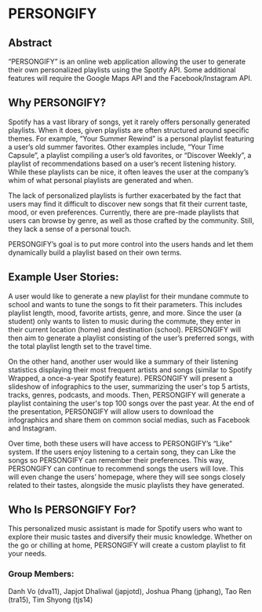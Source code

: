 # PERSONGIFY

## Abstract

“PERSONGIFY” is an online web application allowing the user to generate their own personalized playlists using the Spotify API. Some additional features will require the Google Maps API and the Facebook/Instagram API.

## Why PERSONGIFY?

Spotify has a vast library of songs, yet it rarely offers personally generated playlists. When it does, given playlists are often structured around specific themes. For example, “Your Summer Rewind” is a personal playlist featuring a user’s old summer favorites. Other examples include, “Your Time Capsule”, a playlist compiling a user’s old favorites, or “Discover Weekly”, a playlist of recommendations based on a user’s recent listening history. While these playlists can be nice, it often leaves the user at the company’s whim of what personal playlists are generated and when.

The lack of personalized playlists is further exacerbated by the fact that users may find it difficult to discover new songs that fit their current taste, mood, or even preferences. Currently, there are pre-made playlists that users can browse by genre, as well as those crafted by the community. Still, they lack a sense of a personal touch.

PERSONGIFY’s goal is to put more control into the users hands and let them dynamically build a playlist based on their own terms.

## Example User Stories:

A user would like to generate a new playlist for their mundane commute to school and wants to tune the songs to fit their parameters. This includes playlist length, mood, favorite artists, genre, and more. Since the user (a student) only wants to listen to music during the commute, they enter in their current location (home) and destination (school). PERSONGIFY will then aim to generate a playlist consisting of the user’s preferred songs, with the total playlist length set to the travel time.

On the other hand, another user would like a summary of their listening statistics displaying their most frequent artists and songs (similar to Spotify Wrapped, a once-a-year Spotify feature). PERSONGIFY will present a slideshow of infographics to the user, summarizing the user's top 5 artists, tracks, genres, podcasts, and moods. Then, PERSONGIFY will generate a playlist containing the user's top 100 songs over the past year. At the end of the presentation, PERSONGIFY will allow users to download the infographics and share them on common social medias, such as Facebook and Instagram.

Over time, both these users will have access to PERSONGIFY’s “Like” system. If the users enjoy listening to a certain song, they can Like the songs so PERSONGIFY can remember their preferences. This way, PERSONGIFY can continue to recommend songs the users will love. This will even change the users’ homepage, where they will see songs closely related to their tastes, alongside the music playlists they have generated.

## Who Is PERSONGIFY For?

This personalized music assistant is made for Spotify users who want to explore their music tastes and diversify their music knowledge. Whether on the go or chilling at home, PERSONGIFY will create a custom playlist to fit your needs.

### Group Members:
Danh Vo (dva11), Japjot Dhaliwal (japjotd), Joshua Phang (jphang), Tao Ren (tra15), Tim Shyong (tjs14) 
